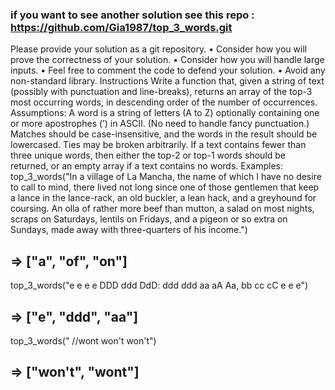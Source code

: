 ### if you want to see another solution see this repo :  https://github.com/Gia1987/top_3_words.git
Please provide your solution as a git repository.
• Consider how you will prove the correctness of your solution.
• Consider how you will handle large inputs.
• Feel free to comment the code to defend your solution.
• Avoid any non-standard library.
Instructions
Write a function that, given a string of text (possibly with punctuation and
line-breaks), returns an array of the top-3 most occurring words, in descending
order of the number of occurrences.
Assumptions: A word is a string of letters (A to Z) optionally containing one or
more apostrophes (’) in ASCII. (No need to handle fancy punctuation.) Matches
should be case-insensitive, and the words in the result should be lowercased.
Ties may be broken arbitrarily. If a text contains fewer than three unique words,
then either the top-2 or top-1 words should be returned, or an empty array if a
text contains no words.
Examples:
top_3_words("In a village of La Mancha, the name of which I have
no desire to call to
mind, there lived not long since one of those gentlemen that keep a lance
in the lance-rack, an old buckler, a lean hack, and a greyhound for
coursing. An olla of rather more beef than mutton, a salad on most
nights, scraps on Saturdays, lentils on Fridays, and a pigeon or so extra
on Sundays, made away with three-quarters of his income.")
## => ["a", "of", "on"]
top_3_words("e e e e DDD ddd DdD: ddd ddd aa aA Aa, bb cc cC e e e")
## => ["e", "ddd", "aa"]
top_3_words(" //wont won't won't")
## => ["won't", "wont"]


